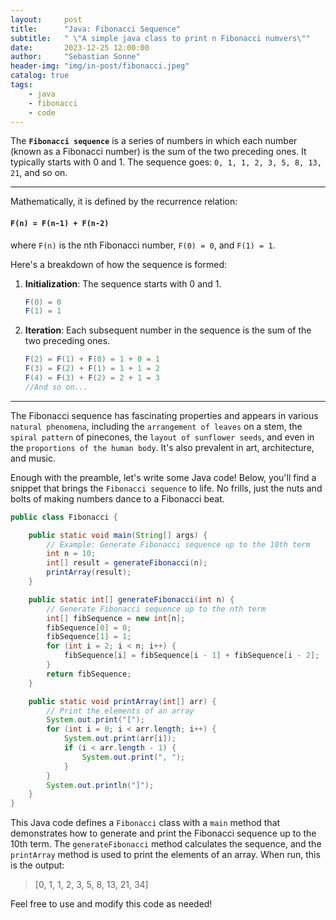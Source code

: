 ```yaml
---
layout:     post
title:      "Java: Fibonacci Sequence"
subtitle:   " \"A simple java class to print n Fibonacci numvers\""
date:       2023-12-25 12:00:00
author:     "Sebastian Sonne"
header-img: "img/in-post/fibonacci.jpeg"
catalog: true
tags:
    - java
    - fibonacci
    - code
---
```

The **`Fibonacci sequence`** is a series of numbers in which each number (known as a Fibonacci number) is the sum of the two preceding ones.
It typically starts with 0 and 1. The sequence goes: `0, 1, 1, 2, 3, 5, 8, 13, 21`, and so on.

<hr>

Mathematically, it is defined by the recurrence relation:

#### `F(n) = F(n-1) + F(n-2)`

where `F(n)` is the nth Fibonacci number, `F(0) = 0`, and `F(1) = 1`.

Here's a breakdown of how the sequence is formed:

1. **Initialization**: The sequence starts with 0 and 1.

    ```java
    F(0) = 0
    F(1) = 1
    ```

2. **Iteration**: Each subsequent number in the sequence is the sum of the two preceding ones.

    ```java
    F(2) = F(1) + F(0) = 1 + 0 = 1
    F(3) = F(2) + F(1) = 1 + 1 = 2
    F(4) = F(3) + F(2) = 2 + 1 = 3
    //And so on...
    ```

<hr>

The Fibonacci sequence has fascinating properties and appears in various `natural phenomena`, including the `arrangement of leaves` on a stem, the `spiral pattern` of pinecones, the `layout of sunflower seeds`, and even in the `proportions of the human body`. It's also prevalent in art, architecture, and music.

Enough with the preamble, let's write some Java code! Below, you'll find a snippet that brings the `Fibonacci sequence` to life. No frills, just the nuts and bolts of making numbers dance to a Fibonacci beat.

```java
public class Fibonacci {

    public static void main(String[] args) {
        // Example: Generate Fibonacci sequence up to the 10th term
        int n = 10;
        int[] result = generateFibonacci(n);
        printArray(result);
    }

    public static int[] generateFibonacci(int n) {
        // Generate Fibonacci sequence up to the nth term
        int[] fibSequence = new int[n];
        fibSequence[0] = 0;
        fibSequence[1] = 1;
        for (int i = 2; i < n; i++) {
            fibSequence[i] = fibSequence[i - 1] + fibSequence[i - 2];
        }
        return fibSequence;
    }

    public static void printArray(int[] arr) {
        // Print the elements of an array
        System.out.print("[");
        for (int i = 0; i < arr.length; i++) {
            System.out.print(arr[i]);
            if (i < arr.length - 1) {
                System.out.print(", ");
            }
        }
        System.out.println("]");
    }
}
```

This Java code defines a `Fibonacci` class with a `main` method that demonstrates how to generate and print the Fibonacci sequence up to the 10th term. The `generateFibonacci` method calculates the sequence, and the `printArray` method is used to print the elements of an array.
When run, this is the output:

> [0, 1, 1, 2, 3, 5, 8, 13, 21, 34]

Feel free to use and modify this code as needed!